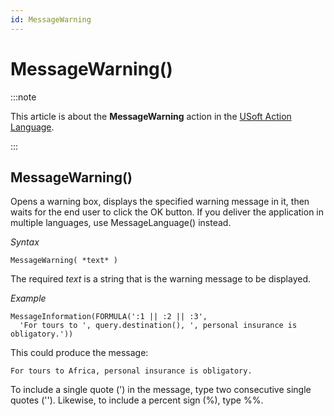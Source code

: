 ```yaml
---
id: MessageWarning
---
```


# MessageWarning()




:::note

This article is about the **MessageWarning** action in the [USoft Action Language](/Task_flow/Action_Language_reference/USoft_Action_Language.md).

:::

## **MessageWarning()**

Opens a warning box, displays the specified warning message in it, then waits for the end user to click the OK button. If you deliver the application in multiple languages, use MessageLanguage() instead.

*Syntax*

```
MessageWarning( *text* )
```

The required *text* is a string that is the warning message to be displayed.

*Example*

```
MessageInformation(FORMULA(':1 || :2 || :3',
  'For tours to ', query.destination(), ', personal insurance is obligatory.'))
```

This could produce the message:

```
For tours to Africa, personal insurance is obligatory.
```

To include a single quote (') in the message, type two consecutive single quotes (''). Likewise, to include a percent sign (%), type %%.